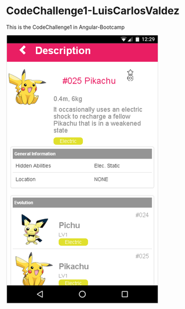 # CodeChallenge1-LuisCarlosValdez
This is the CodeChallenge1 in Angular-Bootcamp 

![Alt text](ScreenShot.bmp "Imagen Descripcion")
